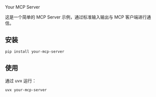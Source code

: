  Your MCP Server

这是一个简单的 MCP Server 示例，通过标准输入输出与 MCP 客户端进行通信。

## 安装

```bash
pip install your-mcp-server
```

## 使用

通过 uvx 运行：

```
uvx your-mcp-server
```
